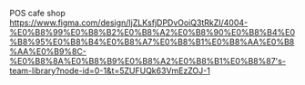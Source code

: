 POS cafe shop https://www.figma.com/design/IjZLKsfjDPDvOoiQ3tRkZI/4004-%E0%B8%99%E0%B8%B2%E0%B8%A2%E0%B8%90%E0%B8%B4%E0%B8%95%E0%B8%B4%E0%B8%A7%E0%B8%B1%E0%B8%AA%E0%B8%AA%E0%B9%8C-%E0%B8%8A%E0%B8%B9%E0%B8%A2%E0%B8%B1%E0%B8%87's-team-library?node-id=0-1&t=5ZUFUQk63VmEzZOJ-1
